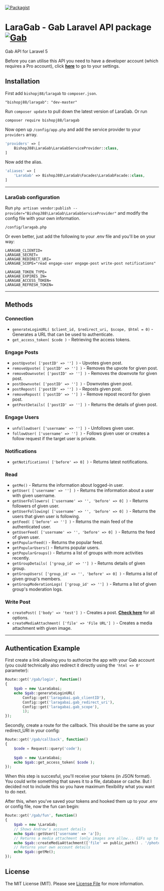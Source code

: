 [![Packagist](https://img.shields.io/packagist/l/doctrine/orm.svg)]()

# LaraGab - Gab Laravel API package [![Gab](https://upload.wikimedia.org/wikipedia/commons/thumb/9/9c/Gab_text_logo.svg/30px-Gab_text_logo.svg.png )](https://v2.gab.ai/Pynex)
Gab API for Laravel 5

Before you can utilise this API you need to have a developer account (which requires a Pro account), click [**here**](https://v2.gab.ai/settings/clients) to go to your settings.

## Installation
First add `bishopj88/laragab` to `composer.json`.
```
"bishopj88/laragab": "dev-master"
```
Run `composer update` to pull down the latest version of LaraGab.
Or run
```
composer require bishopj88/laragab
```
Now open up `/config/app.php` and add the service provider to your `providers` array.
```php
'providers' => [
	BishopJ88\LaraGab\LaraGabServiceProvider::class,
]
```
Now add the alias.
```php
'aliases' => [
	'LaraGab' => BishopJ88\LaraGab\Facades\LaraGabFacade::class,
]
```
---
### LaraGab configuration

Run `php artisan vendor:publish --provider="BishopJ88\LaraGab\LaraGabServiceProvider"` and modify the config file with your own information.
```
/config/laragab.php
```
Or even better, just add the following to your .env file and you'll be on your way:
```
LARAGAB_CLIENTID=
LARAGAB_SECRET=
LARAGAB_REDIRECT_URI=
LARAGAB_SCOPE="read engage-user engage-post write-post notifications"

LARAGAB_TOKEN_TYPE=
LARAGAB_EXPIRES_IN=
LARAGAB_ACCESS_TOKEN=
LARAGAB_REFRESH_TOKEN=
```
---
## Methods

### Connection
* `generateLoginURL( $client_id, $redirect_uri, $scope, $html = 0)` - Generates a URL that can be used to authenticate.
* `get_access_token( $code )` - Retrieving the access tokens.

### Engage Posts
* `postUpvote( ['postID' => ''] )` - Upvotes given post.
* `removeUpvote( ['postID' => ''] )` - Removes the upvote for given post.
* `removeDownvote( ['postID' => ''] )` - Removes the downvote for given post.
* `postDownvote( ['postID' => ''] )` - Downvotes given post.
* `postRepost( ['postID' => ''] )` - Reposts given post.
* `removeRepost( ['postID' => ''] )` - Remove repost record for given post.
* `getPostDetails( ['postID' => ''] )` - Returns the details of given post.

### Engage Users
* `unfollowUser( ['username' => ''] )` - Unfollows given user.
* `followUser( ['username' => ''] )` - Follows given user or creates a follow request if the target user is private.

### Notifications
* `getNotifications( ['before' => 0] )` - Returns latest notifications.

### Read
* `getMe()` - Returns the information about logged-in user.
* `getUser( ['username' => ''] )` - Returns the information about a user with given username.
* `getUserFollowers( ['username' => '', 'before' => 0] )` - Returns followers of given user.
* `getUserFollowing( ['username' => '', 'before' => 0] )` - Returns the users that given user is following.
* `getFeed( ['before' => ''] )` - Returns the main feed of the authenticated user.
* `getUserFeed( ['username' => '', 'before' => 0] )` - Returns the feed of given user.
* `getPopularFeed()` - Returns the popular feed.
* `getPopularUsers()` - Returns popular users.
* `getPopularGroups()` - Returns a list of groups with more activities recently.
* `getGroupDetails( ['group_id' => ''] )` - Returns details of given group.
* `getGroupUsers( ['group_id' => '', 'before' => 0] )` - Returns a list of given group's members.
* `getGroupModerationLogs( ['group_id' => ''] )` - Returns a list of given group's moderation logs.

### Write Post
* `createPost( ['body' => 'test'] )` - Creates a post. [**Check here**](https://developers.gab.com/#949155f0-821e-3228-49ea-4b15f35422a3) for all options.
* `createMediaAttachment( ['file' => 'File URL'] )` - Creates a media attachment with given image.
---
## Authentication Example

First create a link allowing you to authorize the app with your Gab account (you could technically also redirect it directly using the ```'html => 0'``` parameter):
```php
Route::get('/gab/login', function()
{
    $gab = new \LaraGabai;
    echo $gab::generateLoginURL(
        Config::get('laragabai.gab_clientID'),
        Config::get('laragabai.gab_redirect_uri'),
        Config::get('laragabai.gab_scope'),
        1);
});
```
Secondly, create a route for the callback. This should be the same as your redirect_URI in your config:
```php
Route::get('/gab/callback', function()
{
    $code = Request::query('code');
    
    $gab = new \LaraGabai;
    echo $gab::get_access_token( $code );
});
```
When this step is succesful, you'll receive your tokens (in JSON format). You could write something that saves it to a file, database or cache. But I decided not to include this so you have maximum flexibility what you want to do next.

After this, when you've saved your tokens and hooked them up to your .env or config file, now the fun can begin:
```php
Route::get('/gab/fun', function()
{
    $gab = new \LaraGab;
    // Shows Andrew's account details
    echo $gab::getUser(['username' => 'a']);
    // Returns a media attachment (only images are allow... GIFs up to 4MB)
    echo $gab::createMediaAttachment(['file' => public_path() . '/photo_2018-07-30_21-03-33.jpg']);
    // Returns your own account details
    echo $gab::getMe();
});
```













## License

The MIT License (MIT). Please see [License File](LICENSE.md) for more information.